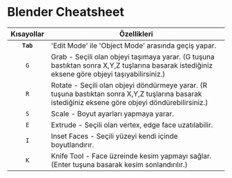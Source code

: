 # Blender Cheatsheet

| Kısayollar | Özellikleri |
| :---: | --- |
| **`Tab`** | 'Edit Mode' ile 'Object Mode' arasında geçiş yapar.|
| `G` | Grab - Seçili olan objeyi taşımaya yarar. (G tuşuna bastıktan sonra X,Y,Z tuşlarına basarak istediğiniz eksene göre objeyi taşıyabilirsiniz.) |
| `R` | Rotate - Seçili olan objeyi döndürmeye yarar. (R tuşuna bastıktan sonra X,Y,Z tuşlarına basarak istediğiniz eksene göre objeyi döndürebilirsiniz.) |
| `S` | Scale - Boyut ayarları yapmaya yarar. |
| `E` | Extrude - Seçili olan vertex, edge face uzatılabilir.|
| `I` | Inset Faces - Seçili yüzeyi kendi içinde boyutlandırır. |
| `K` | Knife Tool - Face üzreinde kesim yapmayı sağlar. (Enter tuşuna basarak kesim sonlandırılır.) |
